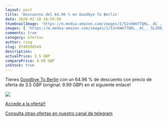 ```yaml
---
layout: post
title: 'Descuento del 64.96 % en Goodbye To Berlin'
date: 2020-02-18 18:59:50
thumbnailImage: 'https://m.media-amazon.com/images/I/51nkWm77QKL._AC_._SL200_.jpg'
images: [ 'https://m.media-amazon.com/images/I/51nkWm77QKL._AC_._SL200_.jpg' ]
comments: true
category: ofertas
author: ring
slug: 0749390549
description:
actualPrice: 3.5 GBP
comparePrice: 9.99 GBP
inStock: true
---
```


Tienes [Goodbye To Berlin](https://www.amazon.co.uk/dp/0749390549/?tag=redken01-21) con un 64.96 % de descuento con precio de oferta de 3.5 GBP (original: 9.99 GBP) en el siguiente enlace!

[![](https://m.media-amazon.com/images/I/51nkWm77QKL._AC_._SL200_.jpg)](https://www.amazon.co.uk/dp/0749390549/?tag=redken01-21)

[Accede a la oferta!!](https://www.amazon.co.uk/dp/0749390549/?tag=redken01-21)

[Consulta otras ofertas en nuestro canal de telegram](https://t.me/s/ofertas25)
